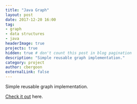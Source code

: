 ```yaml
---
title: "Java Graph"
layout: post
date: 2017-12-20 16:00
tag: 
- graph
- data structures
- java
headerImage: true
projects: true
hidden: true # don't count this post in blog pagination
description: "Simple reusable graph implementation."
category: project
author: cbergoon
externalLink: false
---
```


Simple reusable graph implementation.

[Check it out](http://github.com/cbergoon/java-graph) here.